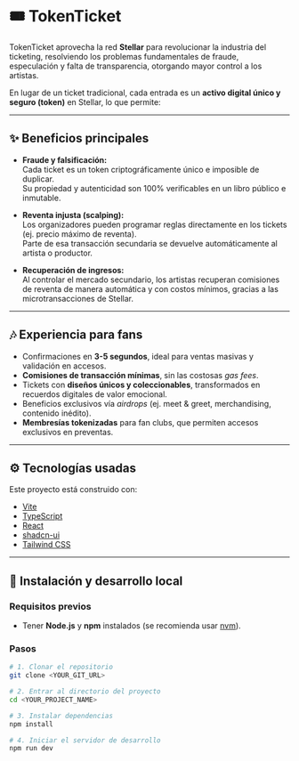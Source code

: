 # 🎟️ TokenTicket  

TokenTicket aprovecha la red **Stellar** para revolucionar la industria del ticketing, resolviendo los problemas fundamentales de fraude, especulación y falta de transparencia, otorgando mayor control a los artistas.  

En lugar de un ticket tradicional, cada entrada es un **activo digital único y seguro (token)** en Stellar, lo que permite:  

---

## ✨ Beneficios principales  

- **Fraude y falsificación:**  
  Cada ticket es un token criptográficamente único e imposible de duplicar.  
  Su propiedad y autenticidad son 100% verificables en un libro público e inmutable.  

- **Reventa injusta (scalping):**  
  Los organizadores pueden programar reglas directamente en los tickets (ej. precio máximo de reventa).  
  Parte de esa transacción secundaria se devuelve automáticamente al artista o productor.  

- **Recuperación de ingresos:**  
  Al controlar el mercado secundario, los artistas recuperan comisiones de reventa de manera automática y con costos mínimos, gracias a las microtransacciones de Stellar.  

---

## 🎶 Experiencia para fans  

- Confirmaciones en **3-5 segundos**, ideal para ventas masivas y validación en accesos.  
- **Comisiones de transacción mínimas**, sin las costosas *gas fees*.  
- Tickets con **diseños únicos y coleccionables**, transformados en recuerdos digitales de valor emocional.  
- Beneficios exclusivos vía *airdrops* (ej. meet & greet, merchandising, contenido inédito).  
- **Membresías tokenizadas** para fan clubs, que permiten accesos exclusivos en preventas.  

---

## ⚙️ Tecnologías usadas  

Este proyecto está construido con:  

- [Vite](https://vitejs.dev/)  
- [TypeScript](https://www.typescriptlang.org/)  
- [React](https://react.dev/)  
- [shadcn-ui](https://ui.shadcn.com/)  
- [Tailwind CSS](https://tailwindcss.com/)  

---

## 🚀 Instalación y desarrollo local  

### Requisitos previos  
- Tener **Node.js** y **npm** instalados (se recomienda usar [nvm](https://github.com/nvm-sh/nvm)).  

### Pasos  
```bash
# 1. Clonar el repositorio
git clone <YOUR_GIT_URL>

# 2. Entrar al directorio del proyecto
cd <YOUR_PROJECT_NAME>

# 3. Instalar dependencias
npm install

# 4. Iniciar el servidor de desarrollo
npm run dev

